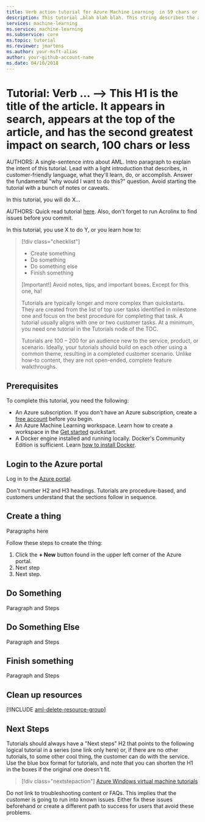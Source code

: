 ```yaml
---
title: Verb action tutorial for Azure Machine Learning  in 59 chars or less. Include the name Azure Machine Learning. Include the word 'tutorial'. Test title here https://moz.com/learn/seo/title-tag 
description: This tutorial …blah blah blah. This string describes the article in 115 to 145 characters. Include the word 'tutorial' in your description. Use SEO kind of action verbs here. such as - Learn how to do this and that using customer words. This info is displayed on the search page inline with the article date stamp. If your intro para describes your article's intent, you can use it here edited for length.
services: machine-learning
ms.service: machine-learning
ms.subservice: core
ms.topic: tutorial
ms.reviewer: jmartens
ms.author: your-msft-alias
author: your-github-account-name
ms.date: 04/10/2018
---
```


# Tutorial: Verb ... --> This H1 is the title of the article. It appears in search, appears at the top of the article, and has the second greatest impact on search, 100 chars or less

AUTHORS: A single-sentence intro about AML. Intro paragraph to explain the intent of this tutorial. Lead with a light introduction that describes, in customer-friendly language, what they'll learn, do, or accomplish. Answer the fundamental "why would I want to do this?" question. Avoid starting the tutorial with a bunch of notes or caveats.

In this tutorial, you will do X...

AUTHORS: Quick read tutorial [here](https://review.learn.microsoft.com/help/contribute/contribute-how-to-mvc-tutorial?branch=main). Also, don't forget to run Acrolinx to find issues before you commit.

In this tutorial, you use X to do Y, or you learn how to:
> [!div class="checklist"]
> * Create something
> * Do something
> * Do something else
> * Finish something 
> 
> [Important!]
> Avoid notes, tips, and important boxes. Except for this one, ha!
> 
> Tutorials are typically longer and more complex than quickstarts. They are created from the list of top user tasks identified in milestone one and focus on the best procedure for completing that task. A tutorial usually aligns with one or two customer tasks. At a minimum, you need one tutorial in the Tutorials node of the TOC.
> 
> Tutorials are 100 – 200 for an audience new to the service, product, or scenario. Ideally, your tutorials should build on each other using a common theme, resulting in a completed customer scenario. Unlike how-to content, they are not open-ended, complete feature walkthroughs.

## Prerequisites

To complete this tutorial, you need the following:
* An Azure subscription. If you don't have an Azure subscription, create a [free account](https://azure.microsoft.com/free/?WT.mc_id=A261C142F) before you begin. 
* An Azure Machine Learning workspace. Learn how to create a workspace in the [Get started](quickstart-get-started.md#create-a-workspace) quickstart.
* A Docker engine installed and running locally. Docker's Community Edition is sufficient. Learn [how to install Docker](https://docs.docker.com/engine/installation/).


## Login to the Azure portal
Log in to the [Azure portal](https://portal.azure.com).

Don't number H2 and H3 headings. Tutorials are procedure-based, and customers understand that the sections follow in sequence.

## Create a thing
Paragraphs here 

Follow these steps to create the thing:
1. Click the **+ New**  button found in the upper left corner of the Azure portal.
2. Next step
3. Next step.

## Do Something
Paragraph and Steps 

## Do Something Else
Paragraph and Steps 

## Finish something
Paragraph and Steps 

## Clean up resources

[!INCLUDE [aml-delete-resource-group](../../../includes/aml-delete-resource-group.md)]

## Next Steps
Tutorials should always have a "Next steps" H2 that points to the following logical tutorial in a series (one link only here) or, if there are no other tutorials, to some other cool thing, the customer can do with the service. Use the blue box format for tutorials, and note that you can shorten the H1 in the boxes if the original one doesn't fit.

> [!div class="nextstepaction"]
> [Azure Windows virtual machine tutorials](../../articles/machine-learning/overview-what-is-azure-ml.md)

Do not link to troubleshooting content or FAQs. This implies that the customer is going to run into known issues. Either fix these issues beforehand or create a different path to success for users that avoid these problems.
